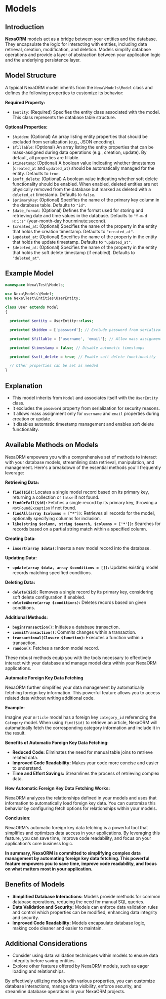 # **Models**

## Introduction

**NexaORM** models act as a bridge between your entities and the database. They encapsulate the logic for interacting with entities, including data retrieval, creation, modification, and deletion. Models simplify database operations and provide a layer of abstraction between your application logic and the underlying persistence layer.

## Model Structure

A typical NexaORM model inherits from the `Nexa\Models\Model` class and defines the following properties to customize its behavior:

**Required Property:**

  - `$entity`: (Required) Specifies the entity class associated with the model. This class represents the database table structure.

**Optional Properties:**

  - `$hidden`: (Optional) An array listing entity properties that should be excluded from serialization (e.g., JSON encoding).
  - `$fillable`: (Optional) An array listing the entity properties that can be mass-assigned during data operations (e.g., creation, update). By default, all properties are fillable.
  - `$timestamp`: (Optional) A boolean value indicating whether timestamps (`created_at` and `updated_at`) should be automatically managed for the entity. Defaults to `true`.
  - `$soft_delete`: (Optional) A boolean value indicating whether soft delete functionality should be enabled. When enabled, deleted entities are not physically removed from the database but marked as deleted with a `deleted_at` timestamp. Defaults to `false`.
  - `$primaryKey`: (Optional) Specifies the name of the primary key column in the database table. Defaults to `"id"`.
  - `$date_format`: (Optional) Defines the format used for storing and retrieving date and time values in the database. Defaults to `"Y-m-d H:i:s"` (year-month-day hour:minute:second).
  - `$created_at`: (Optional) Specifies the name of the property in the entity that holds the creation timestamp. Defaults to `"created_at"`.
  - `$updated_at`: (Optional) Specifies the name of the property in the entity that holds the update timestamp. Defaults to `"updated_at"`.
  - `$deleted_at`: (Optional) Specifies the name of the property in the entity that holds the soft delete timestamp (if enabled). Defaults to `"deleted_at"`.

## Example Model

```php
namespace Nexa\Test\Models;

use Nexa\Models\Model;
use Nexa\Test\Entities\UserEntity;

class User extends Model
{

  protected $entity = UserEntity::class;

  protected $hidden = ['password']; // Exclude password from serialization

  protected $fillable = ['username', 'email']; // Allow mass assignment of specific properties

  protected $timestamp = false; // Disable automatic timestamps

  protected $soft_delete = true; // Enable soft delete functionality

  // Other properties can be set as needed
}
```

## Explanation

- This model inherits from `Model` and associates itself with the `UserEntity` class.
- It excludes the `password` property from serialization for security reasons.
- It allows mass assignment only for `username` and `email` properties during creation or update.
- It disables automatic timestamp management and enables soft delete functionality.

## Available Methods on Models

NexaORM empowers you with a comprehensive set of methods to interact with your database models, streamlining data retrieval, manipulation, and management. Here's a breakdown of the essential methods you'll frequently leverage:

**Retrieving Data:**

  - **`find($id)`:** Locates a single model record based on its primary key, returning a collection or `false` if not found.
  - **`findOrFail($id)`:** Fetches a single record by its primary key, throwing a `NotFoundException` if not found.
  - **`findAll(array $columns = ["*"])`:** Retrieves all records for the model, optionally specifying columns for inclusion.
  - **`like(string $column, string $search, $columns = ['*'])`:** Searches for records based on a partial string match within a specified column.

**Creating Data:**

  - **`insert(array $data)`:** Inserts a new model record into the database.

**Updating Data:**

  - **`update(array $data, array $conditions = [])`:** Updates existing model records matching specified conditions.

**Deleting Data:**

  - **`delete($id)`:** Removes a single record by its primary key, considering soft delete configuration if enabled.
  - **`deleteWhere(array $conditions)`:** Deletes records based on given conditions.

**Additional Methods:**

  - **`beginTransaction()`:** Initiates a database transaction.
  - **`commitTransaction()`:** Commits changes within a transaction.
  - **`transactional(Closure $function)`:** Executes a function within a transaction.
  - **`random()`:** Fetches a random model record.

These robust methods equip you with the tools necessary to effectively interact with your database and manage model data within your NexaORM applications.

**Automatic Foreign Key Data Fetching**

NexaORM further simplifies your data management by automatically fetching foreign key information. This powerful feature allows you to access related data without writing additional code.

**Example:**

Imagine your `Article` model has a foreign key `category_id` referencing the `Category` model. When using `find($id)` to retrieve an article, NexaORM will automatically fetch the corresponding category information and include it in the result.

**Benefits of Automatic Foreign Key Data Fetching:**

- **Reduced Code:** Eliminates the need for manual table joins to retrieve related data.
- **Improved Code Readability:** Makes your code more concise and easier to understand.
- **Time and Effort Savings:** Streamlines the process of retrieving complex data.

**How Automatic Foreign Key Data Fetching Works:**

NexaORM analyzes the relationships defined in your models and uses that information to automatically load foreign key data. You can customize this behavior by configuring fetch options for relationships within your models.

**Conclusion:**

NexaORM's automatic foreign key data fetching is a powerful tool that simplifies and optimizes data access in your applications. By leveraging this feature, you can save time, improve code readability, and focus on your application's core business logic.

**In summary, NexaORM is committed to simplifying complex data management by automating foreign key data fetching. This powerful feature empowers you to save time, improve code readability, and focus on what matters most in your application.**

## Benefits of Models

- **Simplified Database Interactions:** Models provide methods for common database operations, reducing the need for manual SQL queries.
- **Data Validation and Security:** Models can enforce data validation rules and control which properties can be modified, enhancing data integrity and security.
- **Improved Code Readability:** Models encapsulate database logic, making code cleaner and easier to maintain.

## Additional Considerations

- Consider using data validation techniques within models to ensure data integrity before saving entities.
- Explore other features offered by NexaORM models, such as eager loading and relationships.

By effectively utilizing models with various properties, you can customize database interactions, manage data visibility, enforce security, and streamline database operations in your NexaORM projects.